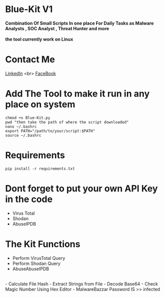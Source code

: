 # Blue-Kit V1
**Combination Of Small Scripts In one place For Daily Tasks as Malware Analysts , SOC Analyst , Threat Hunter and more**
<br>
<br>
**the tool currently work on Linux**

# Contact Me
[LinkedIn](https://www.example.com](https://www.linkedin.com/in/zyadelzyat/)https://www.linkedin.com/in/zyadelzyat/)
<br>
[FaceBook](https://www.facebook.com/zyadw3)

# Add The Tool to make it run in any place on system
`chmod +x Blue-Kit.py`
<br>
`pwd "then take the path of where the script downloaded"`
<br>
`nano ~/.bashrc`
<br>
`export PATH="/path/to/your/script:$PATH"`
<br>
`source ~/.bashrc`

# Requirements
`pip install -r requirements.txt`

# Dont forget to put your own API Key in the code
- Virus Total
- Shodan
- AbuseIPDB

# The Kit Functions
- Perform VirusTotal Query
- Perform Shodan Query
- AbuseAbuseIPDB
<br>
- Calculate File Hash
- Extract Strings from File
- Decode Base64
- Check Magic Number Using Hex Editor
- MalwareBazzar Password IS >> infected
